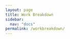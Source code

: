 ```yaml
---
layout: page
title: Work Breakdown
sidebar:
  nav: "docs"
permalink: /workbreakdown/
---
```

<html>
  <head>
  <style
    * {
      box-sizing: border-box;
    } 
    .column {
      float: left;
      width: 50%;
      padding: 5px;
    }
    .row::after {
      content: "";
      clear: both;
      display: table;
    }
   </style>
  </head>
  <body>
    <div class = "row">
      <div class = "column">
        <h2>Michael</h2>
          <ul>
            <li>Literature Review</li>
              <li>EMG Data Collection</li>
              <li>Dataset Compilation</li> 
              <li>Feature Extraction Code</li>
              <li>ANN Training/Evaluating</li> 
              <li>EMG Data Collection</li>
              <li>Website/Presentations</li> 
          </ul>
      </div>
      <div class = "column">
        <h2>Viacheslav</h2>
        <ul>
          <li>Literature Review</li>
            <li>EMG Cleaning</li>
            <li>EMG Data Collection</li>
            <li>Dataset Compilation</li> 
            <li>Feature Extraction Code</li>
            <li>ANN Training/Evaluating</li> 
            <li>Android Application</li>
        </ul>
      </div>
    </div>
  </body></html>

